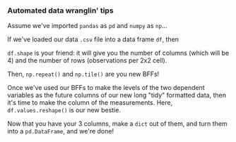 ### Automated data wranglin' tips

Assume we've imported `pandas` as `pd` and `numpy` as `np`...

If we've loaded our data `.csv` file into a data frame `df`, then

`df.shape` is your friend: it will give you the number of columns (which will be 4) and the number of rows (observations per 2x2 cell).

Then, `np.repeat()` and `np.tile()` are you new BFFs!

Once we've used our BFFs to make the levels of the two dependent variables as the future columns of our new long "tidy" formatted data, then it's time to make the column of the measurements. Here, `df.values.reshape()` is our new bestie.

Now that you have your 3 columns, make a `dict` out of them, and turn them into a `pd.DataFrame`, and we're done!

